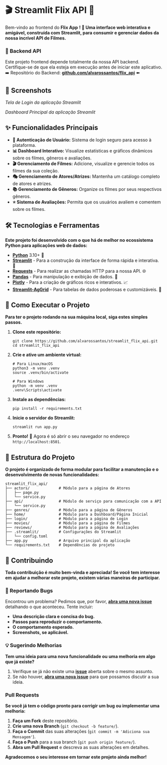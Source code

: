 # 🎬 Streamlit Flix API 🚀

Bem-vindo ao frontend do **Flix App** **! 🌟 Uma interface web interativa e amigável, construída com Streamlit, para consumir e gerenciar dados da nossa incrível API de Filmes.**

### 🔗 **Backend API**

Este projeto frontend depende totalmente da nossa API backend. Certifique-se de que ela esteja em execução antes de iniciar este aplicativo.
➡️ Repositório do Backend: [**github.com/alvarossantos/flix_api**](https://github.com/alvarossantos/flix_api "null") ⬅️

## 📸 Screenshots

*Tela de Login da aplicação Streamlit*

*Dashboard Principal da aplicação Streamlit*

## ✨ Funcionalidades Principais

* **🔐 Autenticação de Usuário:** Sistema de login seguro para acesso à plataforma.
* **📊 Dashboard Interativo:** Visualize estatísticas e gráficos dinâmicos sobre os filmes, gêneros e avaliações.
* **🎬 Gerenciamento de Filmes:** Adicione, visualize e gerencie todos os filmes da sua coleção.
* **🎭 Gerenciamento de Atores/Atrizes:** Mantenha um catálogo completo de atores e atrizes.
* **📚 Gerenciamento de Gêneros:** Organize os filmes por seus respectivos gêneros.
* **⭐ Sistema de Avaliações:** Permita que os usuários avaliem e comentem sobre os filmes.

## 🛠️ Tecnologias e Ferramentas

**Este projeto foi desenvolvido com o que há de melhor no ecossistema Python para aplicações web de dados:**

* [**Python**](https://www.python.org/ "null") 3.10+ 🐍
* [**Streamlit**](https://streamlit.io/ "null") - Para a construção da interface de forma rápida e interativa. 🎈
* [**Requests**](https://requests.readthedocs.io/en/latest/ "null") - Para realizar as chamadas HTTP para a nossa API. 🌐
* [**Pandas**](https://pandas.pydata.org/ "null") - Para manipulação e exibição de dados. 🐼
* [**Plotly**](https://plotly.com/python/ "null") - Para a criação de gráficos ricos e interativos. 📈
* [**Streamlit-AgGrid**](https://github.com/PablocFonseca/streamlit-aggrid "null") - Para tabelas de dados poderosas e customizáveis. 📜

## 🚀 Como Executar o Projeto

**Para ter o projeto rodando na sua máquina local, siga estes simples passos.**

1. **Clone este repositório:**
   ```
   git clone https://github.com/alvarossantos/streamlit_flix_api.git
   cd streamlit_flix_api

   ```
2. **Crie e ative um ambiente virtual:**
   ```
   # Para Linux/macOS
   python3 -m venv .venv
   source .venv/bin/activate

   # Para Windows
   python -m venv .venv
   .venv\Scripts\activate

   ```
3. **Instale as dependências:**
   ```
   pip install -r requirements.txt

   ```
4. **Inicie o servidor do Streamlit:**
   ```
   streamlit run app.py

   ```
5. **Pronto!** 🤩 Agora é só abrir o seu navegador no endereço `http://localhost:8501`.

## 📂 Estrutura do Projeto

**O projeto é organizado de forma modular para facilitar a manutenção e o desenvolvimento de novas funcionalidades:**

```
streamlit_flix_api/
├── actors/             # Módulo para a página de Atores
│   ├── page.py
│   └── service.py
├── api/                # Módulo de serviço para comunicação com a API
│   └── service.py
├── genres/             # Módulo para a página de Gêneros
├── home/               # Módulo para a Dashboard/Página Inicial
├── login/              # Módulo para a página de Login
├── movies/             # Módulo para a página de Filmes
├── reviews/            # Módulo para a página de Avaliações
├── .streamlit/         # Configurações do Streamlit
│   └── config.toml
├── app.py              # Arquivo principal da aplicação
└── requirements.txt    # Dependências do projeto

```


## 🤝 Contribuindo

**Toda contribuição é muito bem-vinda e apreciada! Se você tem interesse em ajudar a melhorar este projeto, existem várias maneiras de participar.**

### 🐛 Reportando Bugs

Encontrou um problema? Pedimos que, por favor, [**abra uma nova issue**](https://www.google.com/search?q=https://github.com/alvarossantos/streamlit_flix_api/issues "null") detalhando o que aconteceu. Tente incluir:

* **Uma descrição clara e concisa do bug.**
* **Passos para reproduzir o comportamento.**
* **O comportamento esperado.**
* **Screenshots, se aplicável.**

### 💡 Sugerindo Melhorias

**Tem uma ideia para uma nova funcionalidade ou uma melhoria em algo que já existe?**

1. Verifique se já não existe uma [**issue**](https://www.google.com/search?q=https://github.com/alvarossantos/streamlit_flix_api/issues "null") aberta sobre o mesmo assunto.
2. Se não houver, [**abra uma nova issue**](https://www.google.com/search?q=https://github.com/alvarossantos/streamlit_flix_api/issues "null") para que possamos discutir a sua ideia.

### Pull Requests

**Se você já tem o código pronto para corrigir um bug ou implementar uma melhoria:**

1. **Faça um Fork** deste repositório.
2. **Crie uma nova Branch** (`git checkout -b feature/`).
3. **Faça o Commit** das suas alterações (`git commit -m 'Adiciona sua Mensagem'`).
4. **Faça o Push** para a sua branch (`git push origin feature/`).
5. **Abra um Pull Request** e descreva as suas alterações em detalhes.

**Agradecemos o seu interesse em tornar este projeto ainda melhor!**
